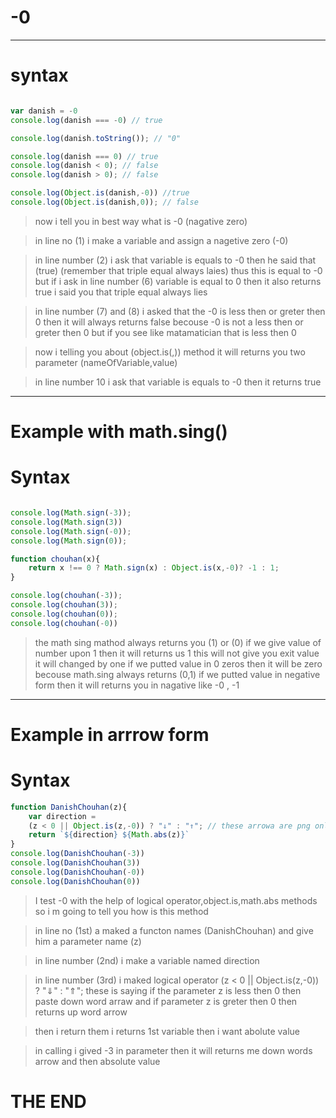 # -0

---
# syntax
```javascript

var danish = -0
console.log(danish === -0) // true

console.log(danish.toString()); // "0"

console.log(danish === 0) // true
console.log(danish < 0); // false
console.log(danish > 0); // false

console.log(Object.is(danish,-0)) //true
console.log(Object.is(danish,0)); // false
```
> now i tell you in best way what is -0 (nagative zero)

> in line no (1) i make a variable and assign a nagetive zero (-0)

> in line number (2) i ask that variable is equals to -0 then he said that (true) (remember that triple equal always laies) thus this is equal to -0 but if i ask in line number (6) variable is equal to 0 then it also returns true i said you that triple equal always lies

> in line number (7) and (8) i asked that the -0 is less then or greter then 0 then it will always returns false becouse -0 is not a less then or greter then 0 but if you see like matamatician that is less then 0

> now i telling you about (object.is(,)) method it will returns you two parameter (nameOfVariable,value)

> in line number 10 i ask that variable is equals to -0 then it returns true

---

# Example with math.sing()

# Syntax

```javascript

console.log(Math.sign(-3));
console.log(Math.sign(3))
console.log(Math.sign(-0));
console.log(Math.sign(0));

function chouhan(x){
    return x !== 0 ? Math.sign(x) : Object.is(x,-0)? -1 : 1;
}

console.log(chouhan(-3));
console.log(chouhan(3));
console.log(chouhan(0));
console.log(chouhan(-0))
```
> the math sing mathod always returns you (1) or (0)
if we give value of number upon 1 then it will returns us 1 this will not give you exit value it will changed by one if we putted value in 0 zeros then it will be zero becouse math.sing always returns (0,1) if we putted value in negative form then it will returns you in nagative like -0 , -1 

---

# Example in arrrow form

# Syntax

```javascript
function DanishChouhan(z){
    var direction = 
    (z < 0 || Object.is(z,-0)) ? "⇓" : "⇑"; // these arrowa are png only
    return `${direction} ${Math.abs(z)}`
}
console.log(DanishChouhan(-3))
console.log(DanishChouhan(3))
console.log(DanishChouhan(-0))
console.log(DanishChouhan(0))
```

> I test -0 with the help of logical operator,object.is,math.abs methods
so i m going to tell you how is this method

> in line no (1st) a maked a functon names (DanishChouhan) and give him a parameter name (z)

> in line number (2nd) i make a variable named direction 

> in line number (3rd) i maked logical operator (z < 0 || Object.is(z,-0)) ? "⇓" : "⇑";
these is saying if the parameter z is less then 0 then paste down word arraw and if parameter z is greter then 0 then returns up word arrow

> then i return them i returns 1st variable then i want abolute value 

> in calling i gived -3 in parameter then it will returns me down words arrow and then absolute value

# THE END
